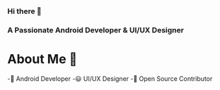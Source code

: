 ### Hi there 👋

### A Passionate Android Developer & UI/UX Designer


# About Me 👩

-📱 Android Developer
-😃 UI/UX Designer
-📝 Open Source Contributor
